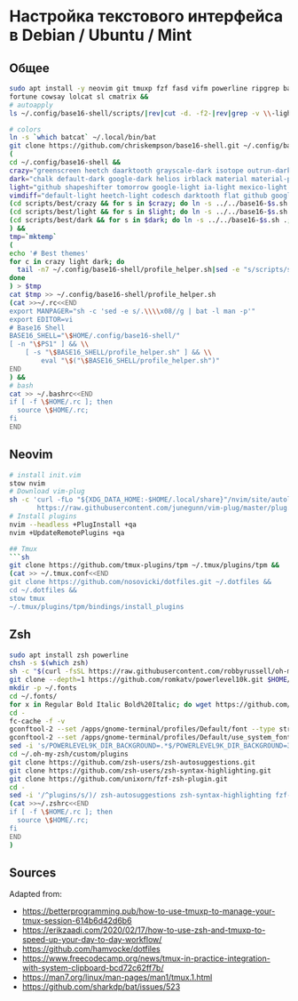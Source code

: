 # Настройка текстового интерфейса в Debian / Ubuntu / Mint

## Общее
```sh
sudo apt install -y neovim git tmuxp fzf fasd vifm powerline ripgrep bat stow chafa \
fortune cowsay lolcat sl cmatrix &&
# autoapply
ls ~/.config/base16-shell/scripts/|rev|cut -d. -f2-|rev|grep -v \\-light|fzf --bind 'enter:execute(source ~/.config/base16-shell/scripts/{}.sh)' --height=10 --border

# colors
ln -s `which batcat` ~/.local/bin/bat
git clone https://github.com/chriskempson/base16-shell.git ~/.config/base16-shell &&
(
cd ~/.config/base16-shell &&
crazy="greenscreen heetch daarktooth grayscale-dark isotope outrun-dark icy grayscale-light "
dark="chalk default-dark google-dark helios irblack material material-palenight monokai nord oceanicnext phd pop seti synth-midnight-dark tomorrow-night tube "
light="github shapeshifter tomorrow google-light ia-light mexico-light one-light summerfruit-light "
vimdiff="default-light heetch-light codesch darktooth flat github google-dark harmonic-dark helios horizon-dark macintosh pop xcode-dusk"
(cd scripts/best/crazy && for s in $crazy; do ln -s ../../base16-$s.sh .;done) &&
(cd scripts/best/light && for s in $light; do ln -s ../../base16-$s.sh .;done) &&
(cd scripts/best/dark && for s in $dark; do ln -s ../../base16-$s.sh .;done)
) &&
tmp=`mktemp`
(
echo '# Best themes'
for c in crazy light dark; do
  tail -n7 ~/.config/base16-shell/profile_helper.sh|sed -e "s/scripts/scripts\/best\/$c/" -e "s/base16_/16$c-/"
done
) > $tmp
cat $tmp >> ~/.config/base16-shell/profile_helper.sh
(cat >>~/.rc<<END
export MANPAGER="sh -c 'sed -e s/.\\\\x08//g | bat -l man -p'"
export EDITOR=vi
# Base16 Shell
BASE16_SHELL="\$HOME/.config/base16-shell/"
[ -n "\$PS1" ] && \\
    [ -s "\$BASE16_SHELL/profile_helper.sh" ] && \\
        eval "\$("\$BASE16_SHELL/profile_helper.sh")"
END
) &&
# bash
cat >> ~/.bashrc<<END
if [ -f \$HOME/.rc ]; then
  source \$HOME/.rc;
fi
END

```
## Neovim
```sh
# install init.vim
stow nvim
# Download vim-plug
sh -c 'curl -fLo "${XDG_DATA_HOME:-$HOME/.local/share}"/nvim/site/autoload/plug.vim --create-dirs \
       https://raw.githubusercontent.com/junegunn/vim-plug/master/plug.vim'
# Install plugins
nvim --headless +PlugInstall +qa
nvim +UpdateRemotePlugins +qa

## Tmux
```sh
git clone https://github.com/tmux-plugins/tpm ~/.tmux/plugins/tpm &&
(cat >> ~/.tmux.conf<<END
git clone https://github.com/nosovicki/dotfiles.git ~/.dotfiles &&
cd ~/.dotfiles &&
stow tmux
~/.tmux/plugins/tpm/bindings/install_plugins
```

## Zsh
```sh
sudo apt install zsh powerline
chsh -s $(which zsh)
sh -c "$(curl -fsSL https://raw.githubusercontent.com/robbyrussell/oh-my-zsh/master/tools/install.sh)"
git clone --depth=1 https://github.com/romkatv/powerlevel10k.git $HOME/.oh-my-zsh/custom/themes/powerlevel10k
mkdir -p ~/.fonts
cd ~/.fonts/
for x in Regular Bold Italic Bold%20Italic; do wget https://github.com/romkatv/powerlevel10k-media/raw/master/MesloLGS%20NF%20$x.ttf\;done
cd -
fc-cache -f -v
gconftool-2 --set /apps/gnome-terminal/profiles/Default/font --type string "MesloLGS NF 10"
gconftool-2 --set /apps/gnome-terminal/profiles/Default/use_system_font --type=boolean false
sed -i 's/POWERLEVEL9K_DIR_BACKGROUND=.*$/POWERLEVEL9K_DIR_BACKGROUND=31/' ~/.p10k.zsh
cd ~/.oh-my-zsh/custom/plugins
git clone https://github.com/zsh-users/zsh-autosuggestions.git
git clone https://github.com/zsh-users/zsh-syntax-highlighting.git
git clone https://github.com/unixorn/fzf-zsh-plugin.git
cd -
sed -i '/^plugins/s/)/ zsh-autosuggestions zsh-syntax-highlighting fzf-zsh-plugin)/' ~/.zshrc
(cat >>~/.zshrc<<END
if [ -f \$HOME/.rc ]; then
  source \$HOME/.rc;
fi
END
)

```
## Sources
Adapted from:
- https://betterprogramming.pub/how-to-use-tmuxp-to-manage-your-tmux-session-614b6d42d6b6
- https://erikzaadi.com/2020/02/17/how-to-use-zsh-and-tmuxp-to-speed-up-your-day-to-day-workflow/
- https://github.com/hamvocke/dotfiles
- https://www.freecodecamp.org/news/tmux-in-practice-integration-with-system-clipboard-bcd72c62ff7b/
- https://man7.org/linux/man-pages/man1/tmux.1.html
- https://github.com/sharkdp/bat/issues/523
